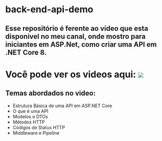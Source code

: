 # back-end-api-demo
## Esse repositório é ferente ao video que esta disponivel no meu canal, onde mostro para iniciantes em ASP.Net, como criar uma API em .NET Core 8.
# Você pode ver os videos aqui: [<img src="https://img.shields.io/badge/YouTube-FF0000?style=for-the-badge&logo=youtube&logoColor=white">](https://www.youtube.com/playlist?list=PL3U_6xcQ61i9N2it7IQVeajUoAIj1J-WP)
## Temas abordados no video:
- Estrutura Básica de uma API em ASP.NET Core
- O que é uma API
- Modelos e DTOs
- Métodos HTTP
- Códigos de Status HTTP
- Middleware e Pipeline
